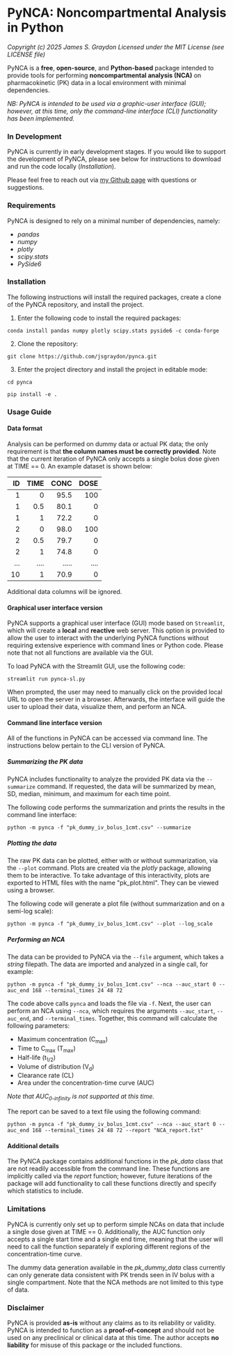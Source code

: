 # PyNCA: Noncompartmental Analysis in Python
*Copyright (c) 2025 James S. Graydon*
*Licensed under the MIT License (see LICENSE file)*

PyNCA is a **free**, **open-source**, and **Python-based** package intended to provide tools for performing **noncompartmental analysis (NCA)** on pharmacokinetic (PK) data in a local environment with minimal dependencies. 

*NB: PyNCA is intended to be used via a graphic-user interface (GUI); however, at this time, only the command-line interface (CLI) functionality has been implemented.*

### In Development

PyNCA is currently in early development stages. If you would like to support the development of PyNCA, please see below for instructions to download and run the code locally (*Installation*). 

Please feel free to reach out via [my Github page](https://github.com/jsgraydon) with questions or suggestions.

### Requirements

PyNCA is designed to rely on a minimal number of dependencies, namely:
- *pandas*
- *numpy*
- *plotly*
- *scipy.stats* 
- *PySide6*

### Installation

The following instructions will install the required packages, create a clone of the PyNCA repository, and install the project.

1. Enter the following code to install the required packages:
```
conda install pandas numpy plotly scipy.stats pyside6 -c conda-forge
```

2. Clone the repository:
```
git clone https://github.com/jsgraydon/pynca.git
```

3. Enter the project directory and install the project in editable mode:
```
cd pynca

pip install -e .
```

### Usage Guide

#### Data format

Analysis can be performed on dummy data or actual PK data; the only requirement is that **the column names must be correctly provided**. Note that the current iteration of PyNCA only accepts a single bolus dose given at TIME == 0. An example dataset is shown below:

|ID |TIME|CONC |DOSE|
|--:|---:|----:|---:|
|1  | 0  | 95.5| 100|
|1  | 0.5| 80.1|   0|
|1  |   1| 72.2|   0|
|2  | 0  | 98.0| 100|
|2  | 0.5| 79.7|   0|
|2  |   1| 74.8|   0|
|...|....|.....|....|  
| 10|   1| 70.9|   0|

Additional data columns will be ignored.

#### Graphical user interface version

PyNCA supports a graphical user interface (GUI) mode based on ```Streamlit```, which will create a **local** and **reactive** web server. This option is provided to allow the user to interact with the underlying PyNCA functions without requiring extensive experience with command lines or Python code. Please note that not all functions are available via the GUI.

To load PyNCA with the Streamlit GUI, use the following code:

```
streamlit run pynca-sl.py
```

When prompted, the user may need to manually click on the provided local URL to open the server in a browser. Afterwards, the interface will guide the user to upload their data, visualize them, and perform an NCA.

#### Command line interface version

All of the functions in PyNCA can be accessed via command line. The instructions below pertain to the CLI version of PyNCA.

##### Summarizing the PK data

PyNCA includes functionality to analyze the provided PK data via the ```--summarize``` command. If requested, the data will be summarized by mean, SD, median, minimum, and maximum for each time point.

The following code performs the summarization and prints the results in the command line interface:

```
python -m pynca -f "pk_dummy_iv_bolus_1cmt.csv" --summarize
```

##### Plotting the data

The raw PK data can be plotted, either with or without summarization, via the ```--plot``` command. Plots are created via the *plotly* package, allowing them to be interactive. To take advantage of this interactivity, plots are exported to HTML files with the name "pk_plot.html". They can be viewed using a browser. 

The following code will generate a plot file (without summarization and on a semi-log scale):

```
python -m pynca -f "pk_dummy_iv_bolus_1cmt.csv" --plot --log_scale
```

##### Performing an NCA

The data can be provided to PyNCA via the ```--file``` argument, which takes a *string* filepath. The data are imported and analyzed in a single call, for example:

```
python -m pynca -f "pk_dummy_iv_bolus_1cmt.csv" --nca --auc_start 0 --auc_end 168 --terminal_times 24 48 72
```

The code above calls ```pynca``` and loads the file via ```-f```. Next, the user can perform an NCA using ```--nca```, which requires the arguments ```--auc_start```, ```--auc_end```, and ```--terminal_times```. Together, this command will calculate the following parameters:

- Maximum concentration (C<sub>max</sub>)
- Time to C<sub>max</sub> (T<sub>max</sub>)
- Half-life (t<sub>1/2</sub>)
- Volume of distribution (V<sub>d</sub>)
- Clearance rate (CL)
- Area under the concentration-time curve (AUC)

*Note that AUC<sub>0-infinity</sub> is not supported at this time.*

The report can be saved to a text file using the following command:
```
python -m pynca -f "pk_dummy_iv_bolus_1cmt.csv" --nca --auc_start 0 --auc_end 168 --terminal_times 24 48 72 --report "NCA_report.txt"
```

#### Additional details

The PyNCA package contains additional functions in the *pk_data* class that are not readily accessible from the command line. These functions are implicitly called via the *report* function; however, future iterations of the package will add functionality to call these functions directly and specify which statistics to include.

### Limitations

PyNCA is currently only set up to perform simple NCAs on data that include a single dose given at TIME == 0. Additionally, the AUC function only accepts a single start time and a single end time, meaning that the user will need to call the function separately if exploring different regions of the concentration-time curve.

The dummy data generation available in the *pk_dummy_data* class currently can only generate data consistent with PK trends seen in IV bolus with a single compartment. Note that the NCA methods are not limited to this type of data.

### Disclaimer

PyNCA is provided **as-is** without any claims as to its reliability or validity. PyNCA is intended to function as a **proof-of-concept** and should not be used on any preclinical or clinical data at this time. The author accepts **no liability** for misuse of this package or the included functions. 

